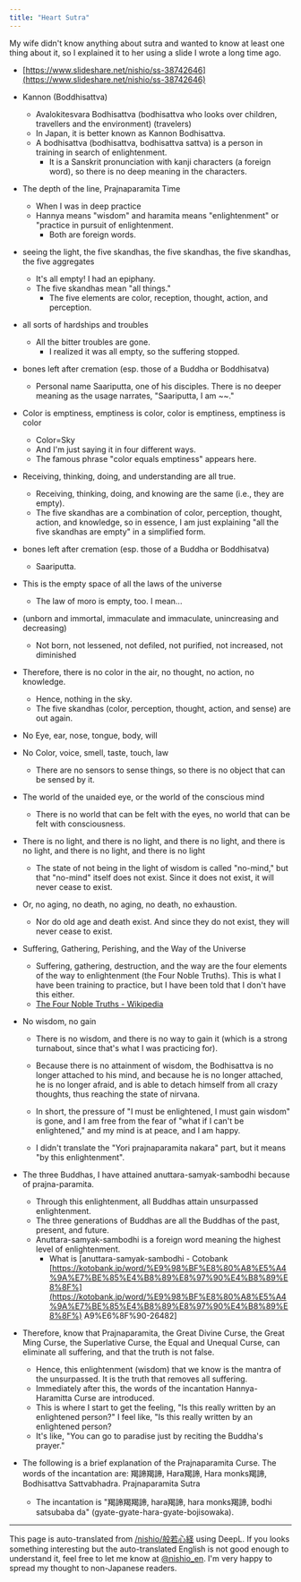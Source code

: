 ```yaml
---
title: "Heart Sutra"
---
```


My wife didn't know anything about sutra and wanted to know at least one thing about it, so I explained it to her using a slide I wrote a long time ago.
- [https://www.slideshare.net/nishio/ss-38742646](https://www.slideshare.net/nishio/ss-38742646)


- Kannon (Boddhisattva)
    - Avalokitesvara Bodhisattva (bodhisattva who looks over children, travellers and the environment) (travelers)
    - In Japan, it is better known as Kannon Bodhisattva.
    - A bodhisattva (bodhisattva, bodhisattva sattva) is a person in training in search of enlightenment.
        - It is a Sanskrit pronunciation with kanji characters (a foreign word), so there is no deep meaning in the characters.
- The depth of the line, Prajnaparamita Time
    - When I was in deep practice
    - Hannya means "wisdom" and haramita means "enlightenment" or "practice in pursuit of enlightenment.
        - Both are foreign words.
- seeing the light, the five skandhas, the five skandhas, the five skandhas, the five aggregates
    - It's all empty! I had an epiphany.
    - The five skandhas mean "all things."
        - The five elements are color, reception, thought, action, and perception.
- all sorts of hardships and troubles
    - All the bitter troubles are gone.
        - I realized it was all empty, so the suffering stopped.
- bones left after cremation (esp. those of a Buddha or Boddhisatva)
    - Personal name Saariputta, one of his disciples. There is no deeper meaning as the usage narrates, "Saariputta, I am ~~."
- Color is emptiness, emptiness is color, color is emptiness, emptiness is color
    - Color=Sky
    - And I'm just saying it in four different ways.
    - The famous phrase "color equals emptiness" appears here.
- Receiving, thinking, doing, and understanding are all true.
    - Receiving, thinking, doing, and knowing are the same (i.e., they are empty).
    - The five skandhas are a combination of color, perception, thought, action, and knowledge, so in essence, I am just explaining "all the five skandhas are empty" in a simplified form.
- bones left after cremation (esp. those of a Buddha or Boddhisatva)
    - Saariputta.
- This is the empty space of all the laws of the universe
    - The law of moro is empty, too. I mean...
- (unborn and immortal, immaculate and immaculate, unincreasing and decreasing)
    - Not born, not lessened, not defiled, not purified, not increased, not diminished
- Therefore, there is no color in the air, no thought, no action, no knowledge.
    - Hence, nothing in the sky.
    - The five skandhas (color, perception, thought, action, and sense) are out again.
- No Eye, ear, nose, tongue, body, will
- No Color, voice, smell, taste, touch, law
    - There are no sensors to sense things, so there is no object that can be sensed by it.
- The world of the unaided eye, or the world of the conscious mind
    - There is no world that can be felt with the eyes, no world that can be felt with consciousness.
- There is no light, and there is no light, and there is no light, and there is no light, and there is no light, and there is no light
    - The state of not being in the light of wisdom is called "no-mind," but that "no-mind" itself does not exist. Since it does not exist, it will never cease to exist.
- Or, no aging, no death, no aging, no death, no exhaustion.
    - Nor do old age and death exist. And since they do not exist, they will never cease to exist.
- Suffering, Gathering, Perishing, and the Way of the Universe
    - Suffering, gathering, destruction, and the way are the four elements of the way to enlightenment (the Four Noble Truths). This is what I have been training to practice, but I have been told that I don't have this either.
    - [The Four Noble Truths - Wikipedia](https://ja.wikipedia.org/wiki/%E5%9B%9B%E8%AB%A6)
- No wisdom, no gain
    - There is no wisdom, and there is no way to gain it (which is a strong turnabout, since that's what I was practicing for).

    - Because there is no attainment of wisdom, the Bodhisattva is no longer attached to his mind, and because he is no longer attached, he is no longer afraid, and is able to detach himself from all crazy thoughts, thus reaching the state of nirvana.
    - In short, the pressure of "I must be enlightened, I must gain wisdom" is gone, and I am free from the fear of "what if I can't be enlightened," and my mind is at peace, and I am happy.
    - I didn't translate the "Yori prajnaparamita nakara" part, but it means "by this enlightenment".
- The three Buddhas, I have attained anuttara-samyak-sambodhi because of prajna-paramita.
    - Through this enlightenment, all Buddhas attain unsurpassed enlightenment.
    - The three generations of Buddhas are all the Buddhas of the past, present, and future.
    - Anuttara-samyak-sambodhi is a foreign word meaning the highest level of enlightenment.
        - What is [anuttara-samyak-sambodhi - Cotobank [https://kotobank.jp/word/%E9%98%BF%E8%80%A8%E5%A4%9A%E7%BE%85%E4%B8%89%E8%97%90%E4%B8%89%E8%8F%](https://kotobank.jp/word/%E9%98%BF%E8%80%A8%E5%A4%9A%E7%BE%85%E4%B8%89%E8%97%90%E4%B8%89%E8%8F%) A9%E6%8F%90-26482]
- Therefore, know that Prajnaparamita, the Great Divine Curse, the Great Ming Curse, the Superlative Curse, the Equal and Unequal Curse, can eliminate all suffering, and that the truth is not false.
    - Hence, this enlightenment (wisdom) that we know is the mantra of the unsurpassed. It is the truth that removes all suffering.
    - Immediately after this, the words of the incantation Hannya-Haramitta Curse are introduced.
    - This is where I start to get the feeling, "Is this really written by an enlightened person?" I feel like, "Is this really written by an enlightened person?
    - It's like, "You can go to paradise just by reciting the Buddha's prayer."
- The following is a brief explanation of the Prajnaparamita Curse. The words of the incantation are: 羯諦羯諦, Hara羯諦, Hara monks羯諦, Bodhisattva Sattvabhadra. Prajnaparamita Sutra
    - The incantation is "羯諦羯羯諦, hara羯諦, hara monks羯諦, bodhi satsubaba da" (gyate-gyate-hara-gyate-bojisowaka).

---
This page is auto-translated from [/nishio/般若心経](https://scrapbox.io/nishio/般若心経) using DeepL. If you looks something interesting but the auto-translated English is not good enough to understand it, feel free to let me know at [@nishio_en](https://twitter.com/nishio_en). I'm very happy to spread my thought to non-Japanese readers.